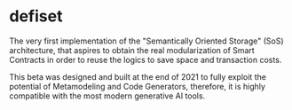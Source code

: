 #  defiset

The very first implementation of the "Semantically Oriented Storage" (SoS) architecture, that aspires to obtain the real modularization of Smart Contracts in order to reuse the logics to save space and transaction costs.

This beta was designed and built at the end of 2021 to fully exploit the potential of Metamodeling and Code Generators, therefore, it is highly compatible with the most modern generative AI tools.